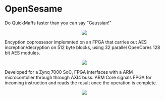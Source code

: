 # OpenSesame
Do QuickMaffs faster than you can say "Gaussian!"

<p align="center">
  <img src="https://github.com/varouzan/OpenSesame/blob/master/implementation.png">
</p>

Encyption coprossesor implemnted on an FPGA that carries out AES increption/decryption on 512 byte blocks, using 32 parallel OpenCores 128 bit AES modules.

<p align="center">
  <img src="https://github.com/varouzan/OpenSesame/blob/master/copro.png">
</p>

Developed for a Zynq 7000 SoC, FPGA interfaces with a ARM microcontoller through through AXI4 buss. 
ARM Core signals FPGA for incoming instruction and reads the result once the operation is complete.

<p align="center">
  <img src="https://github.com/varouzan/OpenSesame/blob/master/block_diagram.png">
</p>
